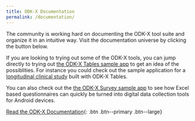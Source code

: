 ```yaml
---
title: ODK-X Documentation
permalink: /documentation/
---
```


The community is working hard on documenting the ODK-X tool suite and organize it in an intuitive way. Visit the documentation universe by clicking the button below. 

If you are looking to trying out some of the ODK-X tools, you can jump directly to trying out [the ODK-X Tables sample app](https://docs.odk-x.org/tables-sample-app/) to get an idea of the possiblities. For instance you could check out the sample application for a [longitudinal clinical study](https://docs.odk-x.org/hope-study-intro/) built with ODK-X Tables.

You can also check out the [the ODK-X Survey sample app](https://docs.odk-x.org/survey-sample-app/) to see how Excel based questionnaires can quickly be turned into digital data collection tools for Android devices.


[Read the ODK-X Documentation](https://docs.odk-x.org){: .btn .btn--primary .btn--large} 
